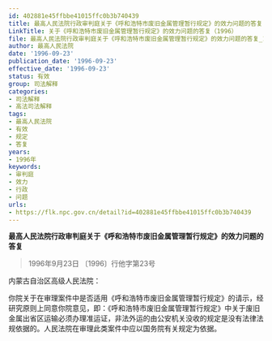 ```yaml
---
id: 402881e45ffbbe41015ffc0b3b740439
title: 最高人民法院行政审判庭关于《呼和浩特市废旧金属管理暂行规定》的效力问题的答复
LinkTitle: 关于《呼和浩特市废旧金属管理暂行规定》的效力问题的答复（1996）
file: 最高人民法院行政审判庭关于《呼和浩特市废旧金属管理暂行规定》的效力问题的答复_19960923_402881e45ffbbe41015ffc0b3b740439.docx
author: 最高人民法院
date: '1996-09-23'
publication_date: '1996-09-23'
effective_date: '1996-09-23'
status: 有效
group: 司法解释
categories:
- 司法解释
- 高法司法解释
tags:
- 最高人民法院
- 有效
- 规定
- 答复
years:
- 1996年
keywords:
- 审判庭
- 效力
- 行政
- 问题
urls:
- https://flk.npc.gov.cn/detail?id=402881e45ffbbe41015ffc0b3b740439
---
```


**最高人民法院行政审判庭关于《呼和浩特市废旧金属管理暂行规定》的效力问题的答复**

> 1996年9月23日 〔1996〕行他字第23号

内蒙古自治区高级人民法院：

你院关于在审理案件中是否适用《呼和浩特市废旧金属管理暂行规定》的请示，经研究原则上同意你院意见，即：《呼和浩特市废旧金属管理暂行规定》中关于废旧金属出省区运输必须办理准运证，非法外运的由公安机关没收的规定是没有法律法规依据的。人民法院在审理此类案件中应以国务院有关规定为依据。

